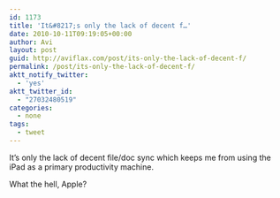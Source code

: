 ```yaml
---
id: 1173
title: 'It&#8217;s only the lack of decent f…'
date: 2010-10-11T09:19:05+00:00
author: Avi
layout: post
guid: http://aviflax.com/post/its-only-the-lack-of-decent-f/
permalink: /post/its-only-the-lack-of-decent-f/
aktt_notify_twitter:
  - 'yes'
aktt_twitter_id:
  - "27032480519"
categories:
  - none
tags:
  - tweet
---
```

It&#8217;s only the lack of decent file/doc sync which keeps me from using the iPad as a primary productivity machine.

What the hell, Apple?
